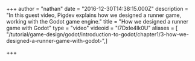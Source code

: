 +++
author = "nathan"
date = "2016-12-30T14:38:15.000Z"
description = "In this guest video, Pigdev explains how we designed a runner game, working with the Godot game engine."
title = "How we designed a runner game with Godot"
type = "video"
videoid = "l7DxIe4Ik0U"
aliases = [ "/tutorial/game-design/godot/introduction-to-godot/chapter1/3-how-we-designed-a-runner-game-with-godot-",]

+++
